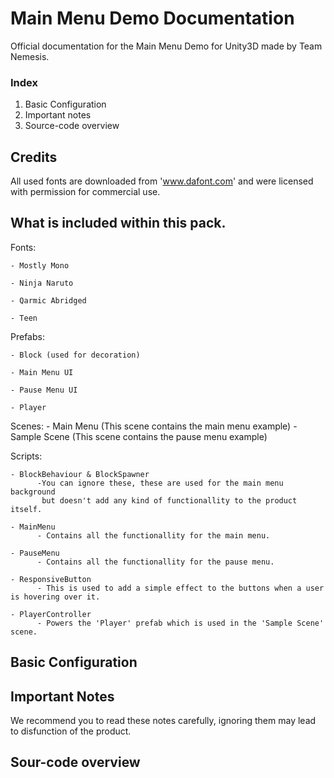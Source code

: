 # Main Menu Demo Documentation
Official documentation for the Main Menu Demo for Unity3D made by Team Nemesis.

### Index
1. Basic Configuration
2. Important notes
3. Source-code overview

## Credits
All used fonts are downloaded from 'www.dafont.com' and were licensed with permission for commercial use.

## What is included within this pack.
Fonts:

    - Mostly Mono
    
    - Ninja Naruto
    
    - Qarmic Abridged
    
    - Teen
    
Prefabs:

    - Block (used for decoration)
    
    - Main Menu UI
    
    - Pause Menu UI
    
    - Player
    
Scenes:
    - Main Menu (This scene contains the main menu example)
    - Sample Scene (This scene contains the pause menu example)

Scripts:

    - BlockBehaviour & BlockSpawner 
          -You can ignore these, these are used for the main menu background 
           but doesn't add any kind of functionallity to the product itself.
           
    - MainMenu 
          - Contains all the functionallity for the main menu.
          
    - PauseMenu 
          - Contains all the functionallity for the pause menu.
          
    - ResponsiveButton 
          - This is used to add a simple effect to the buttons when a user is hovering over it.
          
    - PlayerController
          - Powers the 'Player' prefab which is used in the 'Sample Scene' scene.
          
          
## Basic Configuration


## Important Notes
We recommend you to read these notes carefully, ignoring them may lead to disfunction of the product.


## Sour-code overview


